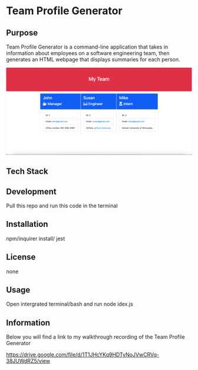 # Team Profile Generator

## Purpose

Team Profile Generator is a command-line application that takes in information about employees on a software engineering team, then generates an HTML webpage that displays summaries for each person.

![Team Profile Generator](./assets/images/Team-Profile-Generator.png)

## Tech Stack

## Development

Pull this repo and run this code in the terminal

## Installation
npm/inquirer install/ jest

## License
none

## Usage
Open intergrated terminal/bash and run node idex.js


## Information 

Below you will find a link to my walkthrough recording of the Team Profile Generator

https://drive.google.com/file/d/1T1JHcYKq9HDTyNoJVwCRVq-38JUWdRZ5/view
